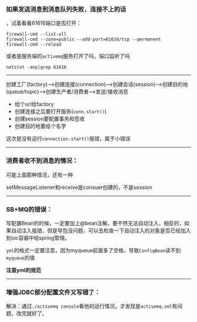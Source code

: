 ### 如果发送消息到消息队列失败，连接不上的话

，试着看看61616端口是否打开：

```shell
firewall-cmd --list-all
firewall-cmd --zone=public --add-port=61616/tcp --permanent
firewall-cmd --reload
```

或者是服务端的`activemq`服务打开了吗，端口监听了吗

`netstat -anp|grep 61616`

---

创建工厂(factory)–>创建连接(connection)–>创建会话(session)–>创建目的地(queue/topic)–>创建生产者/消费者–>发送/接收消息

* 给个url给factory
* 创建连接之后要打开服务(`conn.start()`)
* 创建session要配置事务和签收
* 创建目的地要给个名字

这次是没有运行`connection.start()`报错，属于小错误

---

### 消费者收不到消息的情况：

可能上面那种情况，还有一种

setMessageListener和receive是consuer创建的，不是session

---

### SB+MQ的错误：

写配置Bean的时候，一定要加上@bean注解，要不然无法自动注入，相反的，如果自动注入报错，但是导包没问题，可以去检查一下自动注入的对象是否已经加入到ioc容器中给spring管理。

`yml`的格式一定要注意，因为myqueue前面多了空格，导致`ConfigBean`读不到`myqueue`的值

**注意yml的规范**

---

### 增强JDBC部分配置文件又写错了：

解决：通过`./activemq console`看他的运行情况，才发现是`activemq.xml`有问题，改完就好了。